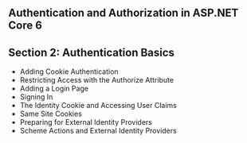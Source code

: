 ## Authentication and Authorization in ASP.NET Core 6
## Section 2: Authentication Basics
* Adding Cookie Authentication
* Restricting Access with the Authorize Attribute
* Adding a Login Page
* Signing In
* The Identity Cookie and Accessing User Claims
* Same Site Cookies
* Preparing for External Identity Providers
* Scheme Actions and External Identity Providers